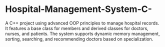 # Hospital-Management-System-C-
A C++ project using advanced OOP principles to manage hospital records. It features a base class for members and derived classes for doctors, nurses, and patients. The system supports dynamic memory management, sorting, searching, and recommending doctors based on specialization.
